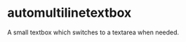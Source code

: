automultilinetextbox
====================

A small textbox which switches to a textarea when needed.